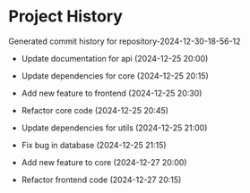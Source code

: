 # Project History

Generated commit history for repository-2024-12-30-18-56-12

- Update documentation for api (2024-12-25 20:00)

- Update dependencies for core (2024-12-25 20:15)

- Add new feature to frontend (2024-12-25 20:30)

- Refactor core code (2024-12-25 20:45)

- Update dependencies for utils (2024-12-25 21:00)

- Fix bug in database (2024-12-25 21:15)

- Add new feature to core (2024-12-27 20:00)

- Refactor frontend code (2024-12-27 20:15)

